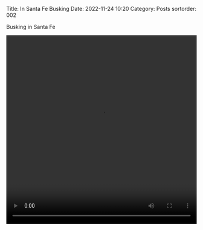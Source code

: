 Title: In Santa Fe Busking
Date: 2022-11-24 10:20
Category: Posts
sortorder: 002

Busking in Santa Fe

<!--
<iframe width="100%" height="500" src="https://www.youtube-nocookie.com/embed/lk_oyiNdFVE?rel=0" title="YouTube video player" frameborder="0" allow="accelerometer; autoplay; clipboard-write; encrypted-media; gyroscope; picture-in-picture" allowfullscreen></iframe>
-->


<video width="100%" height="500" controls>
  <source src="https://1dude.s3.amazonaws.com/santa_fe_busking_2022.mov" type="video/mp4">
  Your browser does not support the video tag.
</video>
